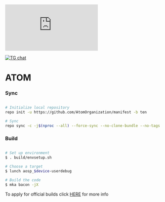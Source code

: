 [![Download ATOM](https://sourceforge.net/sflogo.php?type=16&group_id=3199102)](https://sourceforge.net/p/atom-os-project/)

[![TG chat](https://img.shields.io/badge/Support-Telegram-%23e52c5f.svg?style=for-the-badge&logo=telegram&&labelColor=121217)](https://t.me/atomosofficial)


# ATOM #

### Sync ###

```bash

# Initialize local repository
repo init -u https://github.com/AtomOrganization/manifest -b ten

# Sync
repo sync -c -j$(nproc --all) --force-sync --no-clone-bundle --no-tags
```

### Build ###

```bash

# Set up environment
$ . build/envsetup.sh

# Choose a target
$ lunch aosp_$device-userdebug

# Build the code
$ mka bacon -jX
```

To apply for official builds click <a href="https://github.com/AtomOrganization/manifest/blob/ten/apply_for_official.md">HERE</a> for more info
